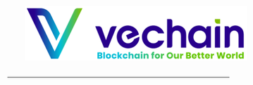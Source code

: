 <p align="center">
  <a href="https://www.vechain.org/vechainthor/">
    <picture style="padding: 20px;">
        <source srcset="docs/assets/banner-dark-mode.png"  media="(prefers-color-scheme: dark)" >
        <img src="docs/assets/banner-light-mode.png" style="padding: 20px;">
    </picture>
  </a>
</p>

---

